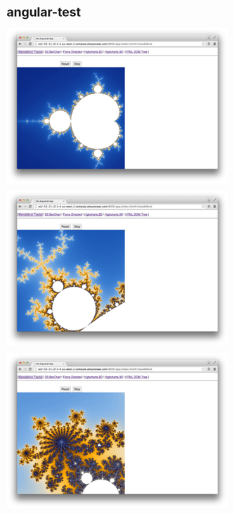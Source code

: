 # angular-test

![alt tag](https://github.com/sduan/angular-test/blob/master/screenshots/mandelbrot1.png)

![alt tag](https://github.com/sduan/angular-test/blob/master/screenshots/mandelbrot2.png)

![alt tag](https://github.com/sduan/angular-test/blob/master/screenshots/mandelbrot3.png)